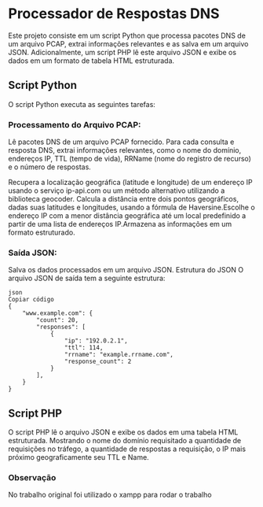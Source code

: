 # Processador de Respostas DNS
Este projeto consiste em um script Python que processa pacotes DNS de um arquivo PCAP, extrai informações relevantes e as salva em um arquivo JSON. Adicionalmente, um script PHP lê este arquivo JSON e exibe os dados em um formato de tabela HTML estruturada.

## Script Python
O script Python executa as seguintes tarefas:

### Processamento do Arquivo PCAP:

Lê pacotes DNS de um arquivo PCAP fornecido. Para cada consulta e resposta DNS, extrai informações relevantes, como o nome do domínio, endereços IP, TTL (tempo de vida), RRName (nome do registro de recurso) e o número de respostas.

Recupera a localização geográfica (latitude e longitude) de um endereço IP usando o serviço ip-api.com ou um método alternativo utilizando a biblioteca geocoder. Calcula a distância entre dois pontos geográficos, dadas suas latitudes e longitudes, usando a fórmula de Haversine.Escolhe o endereço IP com a menor distância geográfica até um local predefinido a partir de uma lista de endereços IP.Armazena as informações em um formato estruturado.

### Saída JSON:

Salva os dados processados em um arquivo JSON.
Estrutura do JSON
O arquivo JSON de saída tem a seguinte estrutura:
```
json
Copiar código
{
    "www.example.com": {
        "count": 20,
        "responses": [
            {
                "ip": "192.0.2.1",
                "ttl": 114,
                "rrname": "example.rrname.com",
                "response_count": 2
            }
        ],
    }
}

```
## Script PHP
O script PHP lê o arquivo JSON e exibe os dados em uma tabela HTML estruturada. Mostrando o nome do domínio requisitado a quantidade de requisições no tráfego, a quantidade de respostas a requisição, o IP mais próximo geograficamente seu TTL e Name. 

### Observação
No trabalho original foi utilizado o xampp para rodar o trabalho
